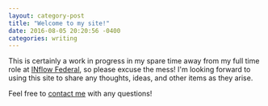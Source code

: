 ```yaml
---
layout: category-post
title: "Welcome to my site!"
date: 2016-08-05 20:20:56 -0400
categories: writing
---
```


This is certainly a work in progress in my spare time away from my full time role at [INflow Federal](https://inflowfed.com), so please excuse the mess! I'm looking forward to using this site to share any thoughts, ideas, and other items as they arise.

Feel free to [contact me](https://linkedin.com/in/ryanmalani) with any questions!
